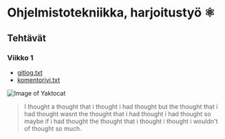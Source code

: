 # Ohjelmistotekniikka, harjoitustyö :atom_symbol:
## Tehtävät
### Viikko 1


* [gitlog.txt](https://github.com/kriskrok/ot_harjoitustyo/blob/master/laskarit/gitlog.txt)
* [komentorivi.txt](https://github.com/kriskrok/ot_harjoitustyo/blob/master/laskarit/komentorivi.txt)

![Image of Yaktocat](https://octodex.github.com/images/yaktocat.png)

> I thought a thought that i thought i had thought but the thought that i had thought wasnt the thought that i had thought i had thought so maybe if i had thought the thought that i thought i thought i wouldn't of thought so much.
